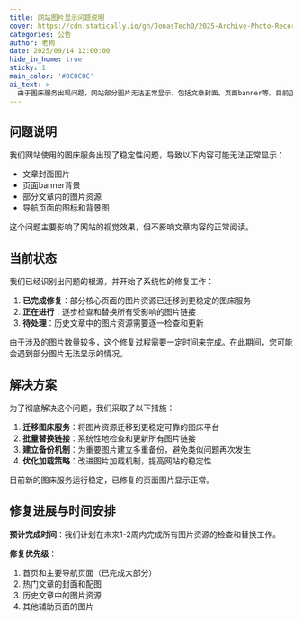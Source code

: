 ```yaml
---
title: 网站图片显示问题说明
cover: https://cdn.statically.io/gh/JonasTech0/2025-Archive-Photo-Records/main/main/images/blog%E5%8D%9A%E5%AE%A2-%E6%81%A2%E5%A4%8D%E7%9A%84.jpg
categories: 公告
author: 老狗
date: 2025/09/14 12:00:00
hide_in_home: true
sticky: 1
main_color: '#0C0C0C'
ai_text: >-
  由于图床服务出现问题，网站部分图片无法正常显示，包括文章封面、页面banner等。目前正在逐步修复和替换受影响的图片资源，预计需要一段时间完成全部修复工作。
---
```

## 问题说明

我们网站使用的图床服务出现了稳定性问题，导致以下内容可能无法正常显示：
- 文章封面图片
- 页面banner背景
- 部分文章内的图片资源
- 导航页面的图标和背景图

这个问题主要影响了网站的视觉效果，但不影响文章内容的正常阅读。

## 当前状态

我们已经识别出问题的根源，并开始了系统性的修复工作：

1. **已完成修复**：部分核心页面的图片资源已迁移到更稳定的图床服务
2. **正在进行**：逐步检查和替换所有受影响的图片链接
3. **待处理**：历史文章中的图片资源需要逐一检查和更新

由于涉及的图片数量较多，这个修复过程需要一定时间来完成。在此期间，您可能会遇到部分图片无法显示的情况。

## 解决方案

为了彻底解决这个问题，我们采取了以下措施：

1. **迁移图床服务**：将图片资源迁移到更稳定可靠的图床平台
2. **批量替换链接**：系统性地检查和更新所有图片链接
3. **建立备份机制**：为重要图片建立多重备份，避免类似问题再次发生
4. **优化加载策略**：改进图片加载机制，提高网站的稳定性

目前新的图床服务运行稳定，已修复的页面图片显示正常。

## 修复进展与时间安排

**预计完成时间**：我们计划在未来1-2周内完成所有图片资源的检查和替换工作。

**修复优先级**：
1. 首页和主要导航页面（已完成大部分）
2. 热门文章的封面和配图
3. 历史文章中的图片资源
4. 其他辅助页面的图片



